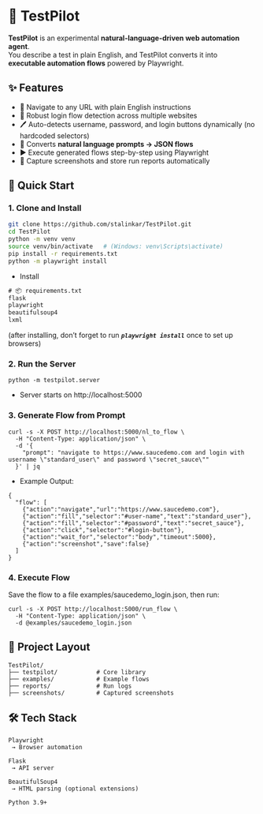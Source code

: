 # 🧪 TestPilot

**TestPilot** is an experimental **natural-language-driven web automation agent**.  
You describe a test in plain English, and TestPilot converts it into **executable automation flows** powered by Playwright.

## ✨ Features
- 🧭 Navigate to any URL with plain English instructions  
- 🔐 Robust login flow detection across multiple websites  
- 🖊️ Auto-detects username, password, and login buttons dynamically (no hardcoded selectors)  
- 🧠 Converts **natural language prompts → JSON flows**  
- ▶️ Execute generated flows step-by-step using Playwright  
- 📸 Capture screenshots and store run reports automatically  

## 🚀 Quick Start

### 1. Clone and Install
```bash
git clone https://github.com/stalinkar/TestPilot.git
cd TestPilot
python -m venv venv
source venv/bin/activate   # (Windows: venv\Scripts\activate)
pip install -r requirements.txt
python -m playwright install
```

- Install 


```txt
# 📦 requirements.txt
flask
playwright
beautifulsoup4
lxml
```
(after installing, don’t forget to run <i><b>```playwright install```</b></i> once to set up browsers)

### 2. Run the Server
```
python -m testpilot.server
```
- Server starts on http://localhost:5000

### 3. Generate Flow from Prompt
```
curl -s -X POST http://localhost:5000/nl_to_flow \
  -H "Content-Type: application/json" \
  -d '{
    "prompt": "navigate to https://www.saucedemo.com and login with username \"standard_user\" and password \"secret_sauce\""
  }' | jq
```
- Example Output:
```
{
  "flow": [
    {"action":"navigate","url":"https://www.saucedemo.com"},
    {"action":"fill","selector":"#user-name","text":"standard_user"},
    {"action":"fill","selector":"#password","text":"secret_sauce"},
    {"action":"click","selector":"#login-button"},
    {"action":"wait_for","selector":"body","timeout":5000},
    {"action":"screenshot","save":false}
  ]
}
```
### 4. Execute Flow
Save the flow to a file examples/saucedemo_login.json, then run:
```
curl -s -X POST http://localhost:5000/run_flow \
  -H "Content-Type: application/json" \
  -d @examples/saucedemo_login.json
```

## 📂 Project Layout
```
TestPilot/
├── testpilot/           # Core library
├── examples/            # Example flows
├── reports/             # Run logs
├── screenshots/         # Captured screenshots
```

## 🛠️ Tech Stack
~~~
Playwright
 → Browser automation

Flask
 → API server

BeautifulSoup4
 → HTML parsing (optional extensions)

Python 3.9+
~~~
